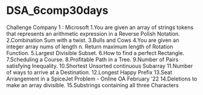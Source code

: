 # DSA_6comp30days

Challenge Company 1 : Microsoft 
1.You are given an array of strings tokens that represents an arithmetic expression in a Reverse Polish Notation.
2.Combination Sum with a twist.
3.Bulls and Cows
4.You are given an integer array nums of length n. Return maximum length of Rotation Function.
5.Largest Divisible Subset.
6.How to find a perfect Rectangle.
7.Scheduling a Course.
8.Profitable Path in a Tree.
9.Number of Pairs satisfying Inequality.
10.Shortest Unsorted continuous Subarray
11.Number of ways to arrive at a Destination.
12.Longest Happy Prefix
13.Seat Arrangement in a SpiceJet Problem - Online OA February ‘22
14.Deletions to make an array divisible.
15.Substrings containing all three Characters

